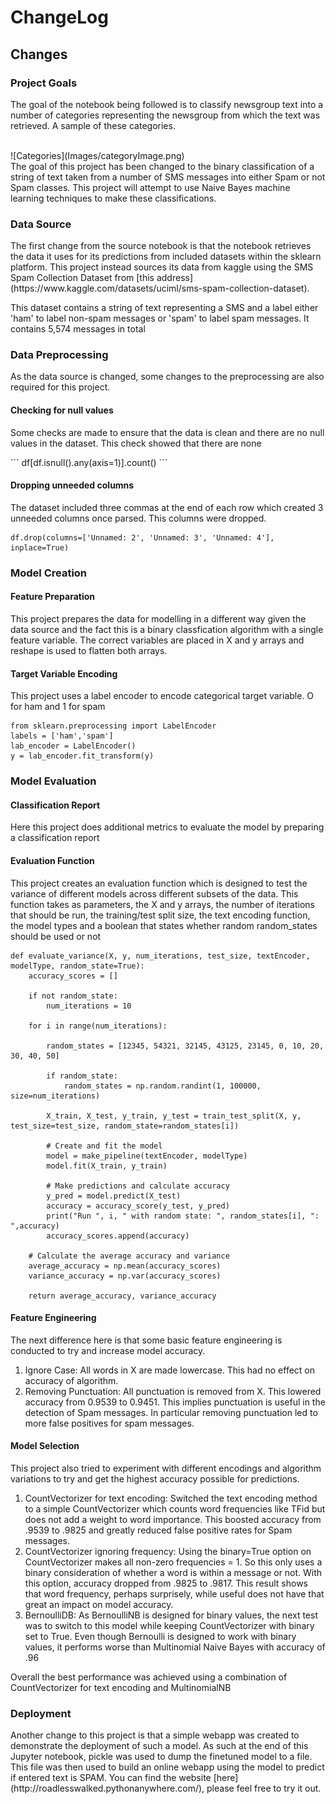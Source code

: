 # ChangeLog

## Changes

### Project Goals
<p> The goal of the notebook being followed is to classify newsgroup text into a number of categories representing the newsgroup from which the text was retrieved. A sample of these categories.</p>
<br>
![Categories](Images/categoryImage.png)

<br>
<g> The goal of this project has been changed to the binary classification of a string of text taken from a number of SMS messages into either Spam or not Spam classes. This project will attempt to use Naive Bayes machine learning techniques to make these classifications.

### Data Source
<p> The first change from the source notebook is that the notebook retrieves the data it uses for its predictions from included datasets within the sklearn platform. This project instead sources its data from kaggle using the SMS Spam Collection Dataset from [this address](https://www.kaggle.com/datasets/uciml/sms-spam-collection-dataset).</p>
<p> This dataset contains a string of text representing a SMS and a label either 'ham' to label non-spam messages or 'spam' to label spam messages. It contains 5,574 messages in total</p> 

### Data Preprocessing
<p> As the data source is changed, some changes to the preprocessing are also required for this project.</p>

#### Checking for null values
<p> Some checks are made to ensure that the data is clean and there are no null values in the dataset. This check showed that there are none </p>
```
df[df.isnull().any(axis=1)].count()
```

#### Dropping unneeded columns
<p> The dataset included three commas at the end of each row which created 3 unneeded columns once parsed. This columns were dropped. </p>

```
df.drop(columns=['Unnamed: 2', 'Unnamed: 3', 'Unnamed: 4'], inplace=True)
```
### Model Creation

#### Feature Preparation
<p> This project prepares the data for modelling in a different way given the data source and the fact this is a binary classfication algorithm with a single feature variable. The correct variables are placed in X and y arrays and reshape is used to flatten both arrays.</p>

#### Target Variable Encoding
<p> This project uses a label encoder to encode categorical target variable. O for ham and 1 for spam </p>

```
from sklearn.preprocessing import LabelEncoder
labels = ['ham','spam']
lab_encoder = LabelEncoder()
y = lab_encoder.fit_transform(y)
```

### Model Evaluation

#### Classification Report
<p> Here this project does additional metrics to evaluate the model by preparing a classification report </p> 

#### Evaluation Function
<p> This project creates an evaluation function which is designed to test the variance of different models across different subsets of the data. This function takes as parameters, the X and y arrays, the number of iterations that should be run, the training/test split size, the text encoding function, the model types and a boolean that states whether random random_states should be used or not </p>

```
def evaluate_variance(X, y, num_iterations, test_size, textEncoder, modelType, random_state=True):
    accuracy_scores = []

    if not random_state:
        num_iterations = 10
        
    for i in range(num_iterations):

        random_states = [12345, 54321, 32145, 43125, 23145, 0, 10, 20, 30, 40, 50]

        if random_state:
            random_states = np.random.randint(1, 100000, size=num_iterations)

        X_train, X_test, y_train, y_test = train_test_split(X, y, test_size=test_size, random_state=random_states[i])
        
        # Create and fit the model
        model = make_pipeline(textEncoder, modelType)
        model.fit(X_train, y_train)
        
        # Make predictions and calculate accuracy
        y_pred = model.predict(X_test)
        accuracy = accuracy_score(y_test, y_pred)
        print("Run ", i, " with random state: ", random_states[i], ": ",accuracy)
        accuracy_scores.append(accuracy)

    # Calculate the average accuracy and variance
    average_accuracy = np.mean(accuracy_scores)
    variance_accuracy = np.var(accuracy_scores)
        
    return average_accuracy, variance_accuracy
```

#### Feature Engineering
<p> The next difference here is that some basic feature engineering is conducted to try and increase model accuracy. </p>

1. Ignore Case: All words in X are made lowercase. This had no effect on accuracy of algorithm.
2. Removing Punctuation: All punctuation is removed from X. This lowered accuracy from 0.9539 to 0.9451. This implies punctuation is useful in the detection of Spam messages. In particular removing punctuation led to more false positives for spam messages.

#### Model Selection
<p> This project also tried to experiment with different encodings and algorithm variations to try and get the highest accuracy possible for predictions.</p>

1. CountVectorizer for text encoding: Switched the text encoding method to a simple CountVectorizer which counts word frequencies like TFid but does not add a weight to word importance. This boosted accuracy from .9539 to .9825 and greatly reduced false positive rates for Spam messages.
2. CountVectorizer ignoring frequency: Using the binary=True option on CountVectorizer makes all non-zero frequencies = 1. So this only uses a binary consideration of whether a word is within a message or not. With this option, accuracy dropped from .9825 to .9817. This result shows that word frequency, perhaps surprisely, while useful does not have that great an impact on model accuracy.
3. BernoulliDB: As BernoulliNB is designed for binary values, the next test was to switch to this model while keeping CountVectorizer with binary set to True. Even though Bernoulli is designed to work with binary values, it performs worse than Multinomial Naive Bayes with accuracy of .96

<p>Overall the best performance was achieved using a combination of CountVectorizer for text encoding and MultinomialNB </p>

### Deployment
<p> Another change to this project is that a simple webapp was created to demonstrate the deployment of such a model. As such at the end of this Jupyter notebook, pickle was used to dump the finetuned model to a file. This file was then used to build an online webapp using the model to predict if entered text is SPAM. You can find the website [here](http://roadlesswalked.pythonanywhere.com/), please feel free to try it out. </p>

